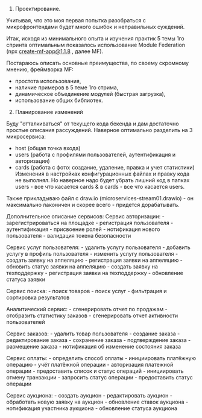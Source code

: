 1. Проектирование.

Учитывая, что это моя первая попытка разобраться с микрофронтендами будет много ошибок и неправильных суждений.

Итак,
исходя из минимального опыта и изучения практик 5 темы 1го спринта оптимальным показалось использование Module Federation (npx create-mf-app@1.1.8 , далее MF). 

Постараюсь описать основные преимущества, по своему скромному мнению, фреймворка MF:
- простота использования,
- наличие примеров в 5 теме 1го стрима,
- динамическое объединение модулей (быстрая загрузка),
- использование общих библиотек.


2. Планирование изменений

Буду "отталкиваться" от текущего кода бекенда и дам достаточно простые описания рассуждений.
Наверное оптимально разделить на 3 микросервиса:
- host (общая точка входа)
- users (работа с профилями пользователей, аутентификация и авторизация)
- cards (работа с фото: создание, удаление, правка и учет статистики)
Изменения в настройках конфигурационных файлах и правку кода не выполнял. Но наверное надо будет убрать лишний код в папках users - все что касается cards & в cards - все что касается users.


Также прикладываю файл с draw.io (microservices-stream01.drawio) - он максимально лаконичен и скорее всего - придется дорабатывать.


Дополнительное описание сервисов:
Сервис авторизации:
	- зарегистрироваться на площадке
	- регистрация пользователя
	- аутентификация
	- присвоение ролей
	- нотификация нового пользователя
	- валидация токена безопасности

Сервис услуг пользователя:
	- удалить услугу пользователя
	- добавить услугу в профиль пользователя
	- изменить услугу пользователя
	- создать заявку на аппеляцию
	- регистрация заявки на аппеляцию
	- обновить статус заявки на аппеляцию
	- создать заявку на техподдержку
	- регистрация заявки на техподдержку
	- обновление статуса заявки 

Сервис поиска:
	- поиск товаров
	- поиск услуг
	- фильтрация и сортировка результатов

Аналитический сервис:
	- сгенерировать отчет по продажам
	- отобразить статистику заказов
	- сгенерировать отчет активности пользователей

Сервис заказов:
	- удалить товар пользователя
	- создание заказа
	- редактирование заказа
	- сохранение заказа
	- подтверждение заказа
	- размещение заказа
	- нотификация об изменение состояния заказа

Сервис оплаты:
	- определить способ оплаты
	- инициировать платёжную операцию
	- учёт платёжной операции
	- авторизация платежной операции
	- предоставить список и статус операций
	- инициировать отмену транзакции
	- запросить статус операции
	- предоставить статус операции

Сервис аукциона:
	- создать аукцион
	- редактировать аукцион
	- обработать новую заявку на аукцион
	- обновление ставок аукциона
	- нотификация участника аукциона
        - обновление статуса аукциона

